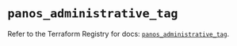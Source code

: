 # `panos_administrative_tag`

Refer to the Terraform Registry for docs: [`panos_administrative_tag`](https://registry.terraform.io/providers/paloaltonetworks/panos/2.0.5/docs/resources/administrative_tag).
